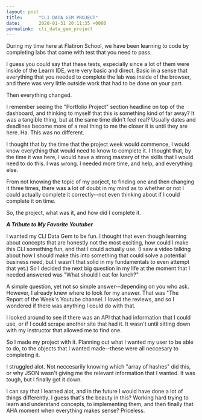 ```yaml
---
layout: post
title:      "CLI DATA GEM PROJECT"
date:       2020-01-31 20:11:35 +0000
permalink:  cli_data_gem_project
---
```




During my time here at Flatiron School, we have been learning to code by completing labs that come with test that you need to pass. 

I guess you could say that these tests, especially since a lot of them were inside of the Learm IDE, were very basic and direct. Basic in a sense that everything that you needed to complete the lab was inside of the browser, and there was very little outside work that had to be done on your part. 

Then everything changed. 

I remember seeing the "Portfolio Project" section headline on top of the dashboard, and thinking to myself that this is something kind of far away? It was a tangible thing, but at the same time didn't feel real? Usually dates and deadlines become more of a real thing to me the closer it is until they are here. Ha. This was no different. 

I thought that by the time that the project week would commence, I would know everything that  would need to know to complete it. I thought that, by  the time it was here, I would have a strong mastery of the skills that I would need to do this. I was wrong. I needed more time, and help, and everything else. 

From not knowing the topic of my porject, to finding one and then changing it three times, there was a lot of doubt in my mind as to whether or not I could actually complete it correctly--not even thinking about if I could complete it on time. 

So, the project, what was it, and how did I complete it. 



***A Tribute to My Favorite Youtuber***

I wanted my CLI Data Gem to be fun. I thought that even though learning about concepts that are honestly not the most exciting, how could I make this CLI something fun, and that I could actually use. (I saw a video talking about how I should make this into something that could solve a potential business need, but I wasn't that solid in my fundamentals to even attempt that yet.) So I decided the next big question in my life at the moment that I needed answered was "What should I eat for lunch?" 

A simple question, yet not so simple answer--depending on you who ask. However, I already knew where to look for my answer. That was "The Report of the Week's Youtube channel.  I loved the reviews, and so I wondered if there was anything I could do with that. 

I looked around to see if there was an API that had information that I could use, or if I could scrape another site that had it. It wasn't until sitting down with my instructor that allowed me to find one. 

So I made my project with it. Planning out what I wanted my user to be able to do, to the objects that I wanted made--these were all neccesary to completing it. 

I struggled alot. Not neccesarily knowing which "array of hashes" did this, or why JSON wasn't giving me the relevant information that I wanted. It was tough, but I finally got it down. 

I can say that I learned alot, and in the future I would have done a lot of things differently. I guess that's the beauty in this? Working hard trying to learn and understand concepts, to implementing them, and then finally that AHA moment when everything makes sense? Priceless. 


